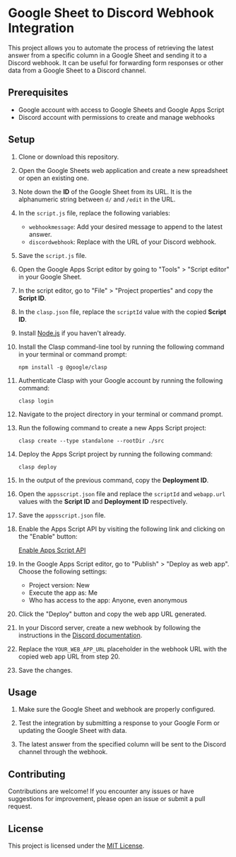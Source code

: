 # Google Sheet to Discord Webhook Integration

This project allows you to automate the process of retrieving the latest answer from a specific column in a Google Sheet and sending it to a Discord webhook. It can be useful for forwarding form responses or other data from a Google Sheet to a Discord channel.

## Prerequisites

- Google account with access to Google Sheets and Google Apps Script
- Discord account with permissions to create and manage webhooks

## Setup

1. Clone or download this repository.

2. Open the Google Sheets web application and create a new spreadsheet or open an existing one.

3. Note down the **ID** of the Google Sheet from its URL. It is the alphanumeric string between `d/` and `/edit` in the URL.

4. In the `script.js` file, replace the following variables:

   - `webhookmessage`: Add your desired message to append to the latest answer.
   - `discordwebhook`: Replace with the URL of your Discord webhook.

5. Save the `script.js` file.

6. Open the Google Apps Script editor by going to "Tools" > "Script editor" in your Google Sheet.

7. In the script editor, go to "File" > "Project properties" and copy the **Script ID**.

8. In the `clasp.json` file, replace the `scriptId` value with the copied **Script ID**.

9. Install [Node.js](https://nodejs.org) if you haven't already.

10. Install the Clasp command-line tool by running the following command in your terminal or command prompt:

    ```shell
    npm install -g @google/clasp
    ```

11. Authenticate Clasp with your Google account by running the following command:

    ```shell
    clasp login
    ```

12. Navigate to the project directory in your terminal or command prompt.

13. Run the following command to create a new Apps Script project:

    ```shell
    clasp create --type standalone --rootDir ./src
    ```

14. Deploy the Apps Script project by running the following command:

    ```shell
    clasp deploy
    ```

15. In the output of the previous command, copy the **Deployment ID**.

16. Open the `appsscript.json` file and replace the `scriptId` and `webapp.url` values with the **Script ID** and **Deployment ID** respectively.

17. Save the `appsscript.json` file.

18. Enable the Apps Script API by visiting the following link and clicking on the "Enable" button:

    [Enable Apps Script API](https://script.google.com/home/usersettings)

19. In the Google Apps Script editor, go to "Publish" > "Deploy as web app". Choose the following settings:

    - Project version: New
    - Execute the app as: Me
    - Who has access to the app: Anyone, even anonymous

20. Click the "Deploy" button and copy the web app URL generated.

21. In your Discord server, create a new webhook by following the instructions in the [Discord documentation](https://support.discord.com/hc/en-us/articles/228383668-Intro-to-Webhooks).

22. Replace the `YOUR_WEB_APP_URL` placeholder in the webhook URL with the copied web app URL from step 20.

23. Save the changes.

## Usage

1. Make sure the Google Sheet and webhook are properly configured.

2. Test the integration by submitting a response to your Google Form or updating the Google Sheet with data.

3. The latest answer from the specified column will be sent to the Discord channel through the webhook.

## Contributing

Contributions are welcome! If you encounter any issues or have suggestions for improvement, please open an issue or submit a pull request.

## License

This project is licensed under the [MIT License](LICENSE).
